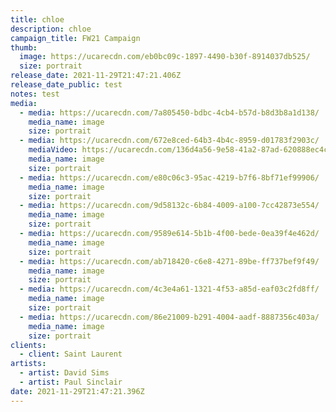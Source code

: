 ```yaml
---
title: chloe
description: chloe
campaign_title: FW21 Campaign
thumb:
  image: https://ucarecdn.com/eb0bc09c-1897-4490-b30f-8914037db525/
  size: portrait
release_date: 2021-11-29T21:47:21.406Z
release_date_public: test
notes: test
media:
  - media: https://ucarecdn.com/7a805450-bdbc-4cb4-b57d-b8d3b8a1d138/
    media_name: image
    size: portrait
  - media: https://ucarecdn.com/672e8ced-64b3-4b4c-8959-d01783f2903c/
    mediaVideo: https://ucarecdn.com/136d4a56-9e58-41a2-87ad-620888ec4c34/
    media_name: image
    size: portrait
  - media: https://ucarecdn.com/e80c06c3-95ac-4219-b7f6-8bf71ef99906/
    media_name: image
    size: portrait
  - media: https://ucarecdn.com/9d58132c-6b84-4009-a100-7cc42873e554/
    media_name: image
    size: portrait
  - media: https://ucarecdn.com/9589e614-5b1b-4f00-bede-0ea39f4e462d/
    media_name: image
    size: portrait
  - media: https://ucarecdn.com/ab718420-c6e8-4271-89be-ff737bef9f49/
    media_name: image
    size: portrait
  - media: https://ucarecdn.com/4c3e4a61-1321-4f53-a85d-eaf03c2fd8ff/
    media_name: image
    size: portrait
  - media: https://ucarecdn.com/86e21009-b291-4004-aadf-8887356c403a/
    media_name: image
    size: portrait
clients:
  - client: Saint Laurent
artists:
  - artist: David Sims
  - artist: Paul Sinclair
date: 2021-11-29T21:47:21.396Z
---
```

